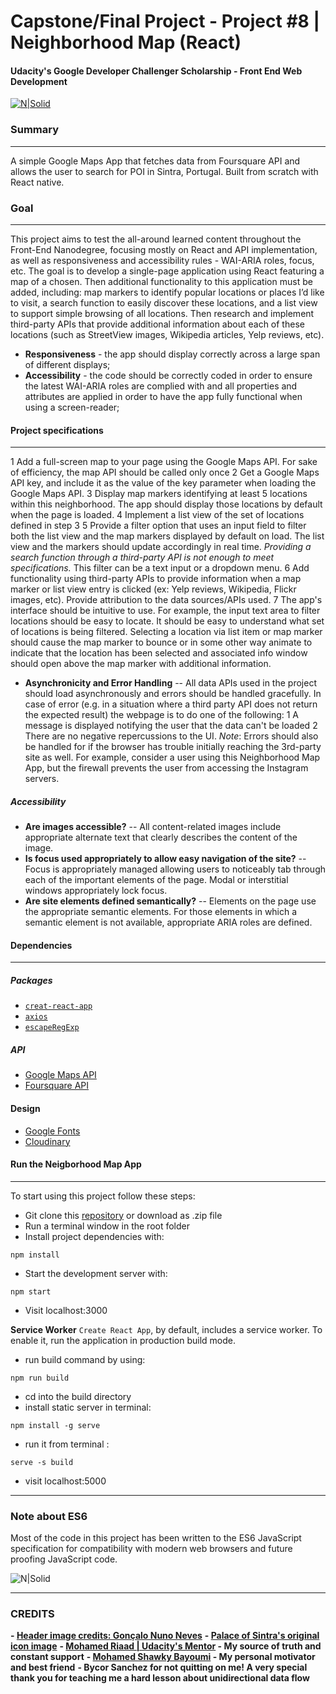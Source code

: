 ﻿# Capstone/Final Project - Project #8 | Neighborhood Map (React)
#### Udacity's Google Developer Challenger Scholarship - Front End Web Development

[![N|Solid](https://www.stoddard.consulting/images/logos/Udacity_logo_small.png)](https://www.stoddard.consulting/images/logos/Udacity_logo_small.png)

### Summary
***
A simple Google Maps App that fetches data from Foursquare API and allows the user to search for POI in Sintra, Portugal.
Built from scratch with React native.

### Goal
***
This project aims to test the all-around learned content throughout the Front-End Nanodegree, focusing mostly on React and API implementation, as well as responsiveness and accessibility rules - WAI-ARIA roles, focus, etc.
The goal is to develop a single-page application using React featuring a map of a chosen. Then additional functionality to this application must be added, including: map markers to identify popular locations or places I’d like to visit, a search function to easily discover these locations, and a list view to support simple browsing of all locations. Then research and implement third-party APIs that provide additional information about each of these locations (such as StreetView images, Wikipedia articles, Yelp reviews, etc).

- **Responsiveness** - the app should display correctly across a large span of different displays;
- **Accessibility** - the code should be correctly coded in order to ensure the latest WAI-ARIA roles are complied with and all properties and attributes are applied in order to have the app fully functional when using a screen-reader;

#### Project specifications
***
  1 Add a full-screen map to your page using the Google Maps API. For sake of efficiency, the map API should be called only once
2  Get a Google Maps API key, and include it as the value of the key parameter when loading the Google Maps API.
3 Display map markers identifying at least 5 locations within this neighborhood. The app should display those locations by default when the page is loaded.
4 Implement a list view of the set of locations defined in step 3
5 Provide a filter option that uses an input field to filter both the list view and the map markers displayed by default on load. The list view and the markers should update accordingly in real time. _Providing a search function through a third-party API is not enough to meet specifications._ This filter can be a text input or a dropdown menu.
6 Add functionality using third-party APIs to provide information when a map marker or list view entry is clicked (ex: Yelp reviews, Wikipedia, Flickr images, etc). Provide attribution to the data sources/APIs used.
7 The app's interface should be intuitive to use. For example, the input text area to filter locations should be easy to locate. It should be easy to understand what set of locations is being filtered. Selecting a location via list item or map marker should cause the map marker to bounce or in some other way animate to indicate that the location has been selected and associated info window should open above the map marker with additional information.

- **Asynchronicity and Error Handling** 
-- All data APIs used in the project should load asynchronously and errors should be handled gracefully. In case of error (e.g. in a situation where a third party API does not return the expected result) the webpage is to do one of the following:
1 A message is displayed notifying the user that the data can't be loaded
2 There are no negative repercussions to the UI.
*Note*: Errors should also be handled for if the browser has trouble initially reaching the 3rd-party site as well. For example, consider a user using this Neighborhood Map App, but the firewall prevents the user from accessing the Instagram servers.

##### Accessibility
- **Are images accessible?**
-- All content-related images include appropriate alternate text that clearly describes the content of the image.
- **Is focus used appropriately to allow easy navigation of the site?**
-- Focus is appropriately managed allowing users to noticeably tab through each of the important elements of the page. Modal or interstitial windows appropriately lock focus.
- **Are site elements defined semantically?**
-- Elements on the page use the appropriate semantic elements. For those elements in which a semantic element is not available, appropriate ARIA roles are defined.

#### Dependencies
***
##### Packages
* [`creat-react-app`](https://github.com/facebookincubator/create-react-app)
* [`axios`](https://github.com/axios/axios)
* [`escapeRegExp`](https://www.npmjs.com/package/escape-regexp)

##### API
* [Google Maps API](https://cloud.google.com/maps-platform/)
* [Foursquare API](https://developer.foursquare.com/)


#### Design

* [Google Fonts](https://fonts.google.com/)
* [Cloudinary](https://cloudinary.com/)

#### Run the Neigborhood Map App
***

To start using this project follow these steps:
* Git clone this [repository](https://github.com/Negmah/P8-map.git) or download as .zip file
* Run a terminal window in the root folder
* Install project dependencies with:
```
npm install
```
* Start the development server with:
```
npm start
```
* Visit localhost:3000

**Service Worker**
`Create React App`, by default, includes a service worker. To enable it, run the application in production build mode.
* run build command by using:
```
npm run build
```
* cd into the build directory
* install static server in terminal:
```
npm install -g serve
```
* run it from terminal :
```
serve -s build
```
* visit localhost:5000

***
### Note about ES6

Most of the code in this project has been written to the ES6 JavaScript specification for compatibility with modern web browsers and future proofing JavaScript code.

![N|Solid](https://res.cloudinary.com/negmah/image/upload/v1535463972/Screenshot_10.png)

***
### CREDITS
**- [Header image credits: Gonçalo Nuno Neves](http://www.serradesintra.net/index.php/palacios-de-sintra/palacio-da-pena)**
**- [Palace of Sintra's original icon image](https://www.vectorstock.com/royalty-free-vector/portugal-palace-of-sintra-time-to-travel-travel-vector-19076087)**
**- [Mohamed Riaad | Udacity's Mentor](https://github.com/MOhammedRiaad/) - My source of truth and constant support**
**- [Mohamed Shawky Bayoumi](https://github.com/MohamedShawkyBayoumi) - My personal motivator and best friend**
**- Bycor Sanchez for not quitting on me! A very special thank you for teaching me a hard lesson about unidirectional data flow**